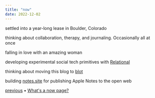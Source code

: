 ```yaml
---
title: "now"
date: 2022-12-02
---
```


settled into a year-long lease in Boulder, Colorado

thinking about collaboration, therapy, and journaling. Occasionally all at once

falling in love with an amazing woman

developing experimental social tech primitives with [Relational](https://twitter.com/relationalorg)

thinking about moving this blog to [blot](https://blot.im)

building [notes.site](https://notes.site) for publishing Apple Notes to the open web

[previous](https://github.com/jborichevskiy/up-and-to-the-right/blob/master/content/now.md) • [What's a now page?](https://nownownow.com/about)
